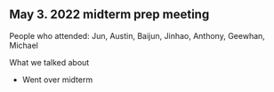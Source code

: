 May 3. 2022 midterm prep meeting
--------------------------------

People who attended: Jun, Austin, Baijun, Jinhao, Anthony, Geewhan, Michael 

What we talked about

-   Went over midterm